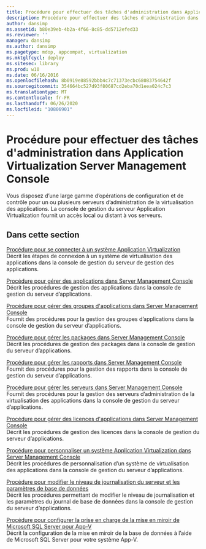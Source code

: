```yaml
---
title: Procédure pour effectuer des tâches d'administration dans Application Virtualization Server Management Console
description: Procédure pour effectuer des tâches d'administration dans Application Virtualization Server Management Console
author: dansimp
ms.assetid: b80e39eb-4b2a-4f66-8c85-dd5712efed33
ms.reviewer: ''
manager: dansimp
ms.author: dansimp
ms.pagetype: mdop, appcompat, virtualization
ms.mktglfcycl: deploy
ms.sitesec: library
ms.prod: w10
ms.date: 06/16/2016
ms.openlocfilehash: 8b0919e88592bbb4c7c71373ecbc68083754642f
ms.sourcegitcommit: 354664bc527d93f80687cd2eba70d1eea024c7c3
ms.translationtype: MT
ms.contentlocale: fr-FR
ms.lasthandoff: 06/26/2020
ms.locfileid: "10806901"
---
```

# Procédure pour effectuer des tâches d'administration dans Application Virtualization Server Management Console


Vous disposez d’une large gamme d’opérations de configuration et de contrôle pour un ou plusieurs serveurs d’administration de la virtualisation des applications. La console de gestion du serveur Application Virtualization fournit un accès local ou distant à vos serveurs.

## Dans cette section


<a href="" id="how-to-connect-to-an-application-virtualization-system"></a>[Procédure pour se connecter à un système Application Virtualization](how-to-connect-to-an-application-virtualization-system.md)  
Décrit les étapes de connexion à un système de virtualisation des applications dans la console de gestion du serveur de gestion des applications.

<a href="" id="how-to-manage-applications-in-the-server-management-console"></a>[Procédure pour gérer des applications dans Server Management Console](how-to-manage-applications-in-the-server-management-console.md)  
Décrit les procédures de gestion des applications dans la console de gestion du serveur d’applications.

<a href="" id="how-to-manage-application-groups-in-the-server-management-console"></a>[Procédure pour gérer des groupes d'applications dans Server Management Console](how-to-manage-application-groups-in-the-server-management-console.md)  
Fournit des procédures pour la gestion des groupes d’applications dans la console de gestion du serveur d’applications.

<a href="" id="how-to-manage-packages-in-the-server-management-console"></a>[Procédure pour gérer les packages dans Server Management Console](how-to-manage-packages-in-the-server-management-console.md)  
Décrit les procédures de gestion des packages dans la console de gestion du serveur d’applications.

<a href="" id="how-to-manage-reports-in-the-server-management-console"></a>[Procédure pour gérer les rapports dans Server Management Console](how-to-manage-reports-in-the-server-management-console.md)  
Fournit des procédures pour la gestion des rapports dans la console de gestion du serveur d’applications.

<a href="" id="how-to-manage-servers-in-the-server-management-console"></a>[Procédure pour gérer les serveurs dans Server Management Console](how-to-manage-servers-in-the-server-management-console.md)  
Fournit des procédures pour la gestion des serveurs d’administration de la virtualisation des applications dans la console de gestion du serveur d’applications.

<a href="" id="how-to-manage-application-licenses-in-the-server-management-console"></a>[Procédure pour gérer des licences d'applications dans Server Management Console](how-to-manage-application-licenses-in-the-server-management-console.md)  
Décrit les procédures de gestion des licences dans la console de gestion du serveur d’applications.

<a href="" id="how-to-customize-an-application-virtualization-system-in-the-server-management-console"></a>[Procédure pour personnaliser un système Application Virtualization dans Server Management Console](how-to-customize-an-application-virtualization-system-in-the-server-management-console.md)  
Décrit les procédures de personnalisation d’un système de virtualisation des applications dans la console de gestion du serveur d’applications.

<a href="" id="how-to-change-the-server-logging-level-and-the-database-parameters"></a>[Procédure pour modifier le niveau de journalisation du serveur et les paramètres de base de données](how-to-change-the-server-logging-level-and-the-database-parameters.md)  
Décrit les procédures permettant de modifier le niveau de journalisation et les paramètres du journal de base de données dans la console de gestion du serveur d’applications.

<a href="" id="how-to-configure-microsoft-sql-server-mirroring-support-for-app-v"></a>[Procédure pour configurer la prise en charge de la mise en miroir de Microsoft SQL Server pour App-V](how-to-configure-microsoft-sql-server-mirroring-support-for-app-v.md)  
Décrit la configuration de la mise en miroir de la base de données à l’aide de Microsoft SQL Server pour votre système App-V.

 

 






